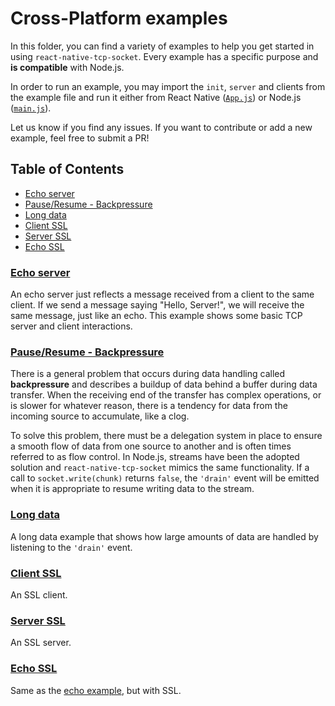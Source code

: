 # Cross-Platform examples <!-- omit in toc -->

In this folder, you can find a variety of examples to help you get started in using `react-native-tcp-socket`. Every example has a specific purpose and **is compatible** with Node.js.

In order to run an example, you may import the `init`, `server` and clients from the example file and run it either from React Native ([`App.js`](../App.js)) or Node.js ([`main.js`](main.js)).

Let us know if you find any issues. If you want to contribute or add a new example, feel free to submit a PR!

## Table of Contents <!-- omit in toc -->
- [Echo server](#echo-server)
- [Pause/Resume - Backpressure](#pauseresume---backpressure)
- [Long data](#long-data)
- [Client SSL](#client-ssl)
- [Server SSL](#server-ssl)
- [Echo SSL](#echo-ssl)


### [Echo server](echo.js)

An echo server just reflects a message received from a client to the same client. If we send a message saying "Hello, Server!", we will receive the same message, just like an echo. This example shows some basic TCP server and client interactions.

### [Pause/Resume - Backpressure](pause-resume.js)
There is a general problem that occurs during data handling called **backpressure** and describes a buildup of data behind a buffer during data transfer. When the receiving end of the transfer has complex operations, or is slower for whatever reason, there is a tendency for data from the incoming source to accumulate, like a clog.

To solve this problem, there must be a delegation system in place to ensure a smooth flow of data from one source to another and is often times referred to as flow control. In Node.js, streams have been the adopted solution and `react-native-tcp-socket` mimics the same functionality. If a call to `socket.write(chunk)` returns `false`, the `'drain'` event will be emitted when it is appropriate to resume writing data to the stream.

### [Long data](long-data.js)

A long data example that shows how large amounts of data are handled by listening to the `'drain'` event.

### [Client SSL](client-ssl.js)

An SSL client.

### [Server SSL](server-ssl.js)

An SSL server.

### [Echo SSL](echo-ssl.js)

Same as the [echo example](#echo-server), but with SSL.
